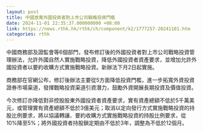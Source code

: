 ```yaml
---
layout: post
title: 中國放寬外國投資者對上市公司戰略投資門檻
date: 2024-11-01 22:35:37.000000000 +08:00
link: https://news.rthk.hk/rthk/ch/component/k2/1777257-20241101.htm
categories: rthk
---
```


中國商務部及證監會等6個部門，發布修訂後的外國投資者對上市公司戰略投資管理辦法，允許外國自然人實施戰略投資，降低外國投資者資產要求，並增加允許外國投資者以要約收購方式實施戰略投資。新辦法下月2日起實施。

商務部在官網公布，修訂後辦法主要從5方面降低投資門檻，進一步拓寬外資投資證券市場渠道，發揮戰略投資渠道引資潛力，鼓勵外資開展長期投資及價值投資。

今次修訂亦降低對非控股股東外國投資者資產要求，實有資產總額不低於5千萬美元，或管理實有資產總額不低於3億美元；取消以定向發行方式實施戰略投資的持股比例要求，將以協議轉讓、要約收購方式實施戰略投資的持股比例要求，從10%降至5%；將外國投資者持股鎖定期由不低於3年，調整為不低於12個月。
